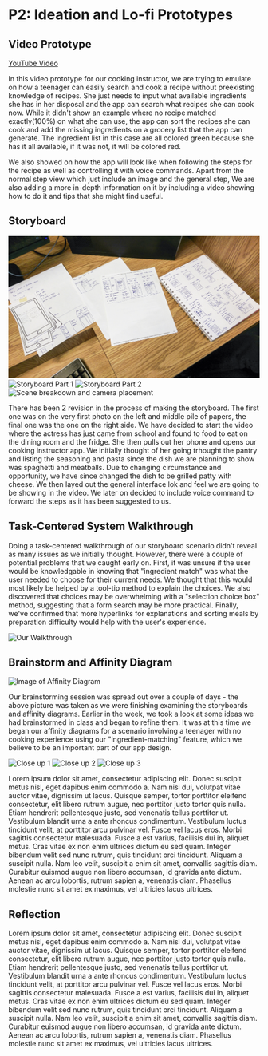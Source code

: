 # P2: Ideation and Lo-fi Prototypes

## Video Prototype

[](https://www.youtube.com/watch?v=-1ZVF8dQbns)

[YouTube Video](https://www.youtube.com/watch?v=-1ZVF8dQbns)

In this video prototype for our cooking instructor, we are trying to emulate on how a teenager can easily search and cook a recipe without preexisting knowledge of recipes. She just needs to input what available ingredients she has in her disposal and the app can search what recipes she can cook now. While it didn't show an example where no recipe matched exactly(100%) on what she can use, the app can sort the recipes she can cook and add the missing ingredients on a grocery list that the app can generate. The ingredient list in this case are all colored green because she has it all available, if it was not, it will be colored red.

We also showed on how the app will look like when following the steps for the recipe as well as controlling it with voice commands. Apart from the normal step view which just include an image and the general step, We are also adding a more in-depth information on it by including a video showing how to do it and tips that she might find useful. 

## Storyboard

![](https://github.com/mdnpascual/481-project-template/blob/master/P2&#32;(2&#32;of&#32;5).jpg?raw=true "Development of storyboard left -> right")
![](https://github.com/mdnpascual/481-project-template/blob/master/P2&#32;(3&#32;of&#32;5).jpg?raw=true "Storyboard Part 1")
![](https://github.com/mdnpascual/481-project-template/blob/master/P2&#32;(4&#32;of&#32;5).jpg?raw=true "Storyboard Part 2")
![](https://github.com/mdnpascual/481-project-template/blob/master/P2&#32;(5&#32;of&#32;5).jpg?raw=true "Scene breakdown and camera placement")

There has been 2 revision in the process of making the storyboard. The first one was on the very first photo on the left and middle pile of papers, the final one was the one on the right side. We have decided to start the video where the actress has just came from school and found to food to eat on the dining room and the fridge. She then pulls out her phone and opens our cooking instructor app. We initially thought of her going trhought the pantry and listing the seasoning and pasta since the dish we are planning to show was spaghetti and meatballs. Due to changing circumstance and opportunity, we have since changed the dish to be grilled patty with cheese. We then layed out the general interface lok and feel we are going to be showing in the video. We later on decided to include voice command to forward the steps as it has been suggested to us.

## Task-Centered System Walkthrough

Doing a task-centered walkthrough of our storyboard scenario didn't reveal as many issues as we initially thought. However, there were a couple of potential problems that we caught early on. First, it was unsure if the user would be knowledgable in knowing that "ingredient match" was what the user needed to choose for their current needs. We thought that this would most likely be helped by a tool-tip method to explain the choices. We also discovered that choices may be overwhelming with a "selection choice box" method, suggesting that a form search may be more practical. Finally, we've confirmed that more hyperlinks for explanations and sorting meals by preparation difficulty would help with the user's experience.

![](TaskCenteredWalkthroughImage.png "Our Walkthrough")

## Brainstorm and Affinity Diagram

![](http://lorempixel.com/1024/768 "Image of Affinity Diagram")

Our brainstorming session was spread out over a couple of days - the above picture was taken as we were finishing examining the storyboards and affinity diagrams. Earlier in the week, we took a look at some ideas we had brainstormed in class and began to refine them. It was at this time we began our affinity diagrams for a scenario involving a teenager with no cooking experience using our "ingredient-matching" feature, which we believe to be an important part of our app design.

![](http://lorempixel.com/550/450 "Close up 1")
![](http://lorempixel.com/550/450 "Close up 2")
![](http://lorempixel.com/550/450 "Close up 3")

Lorem ipsum dolor sit amet, consectetur adipiscing elit. Donec suscipit metus nisl, eget dapibus enim commodo a. Nam nisl dui, volutpat vitae auctor vitae, dignissim ut lacus. Quisque semper, tortor porttitor eleifend consectetur, elit libero rutrum augue, nec porttitor justo tortor quis nulla. Etiam hendrerit pellentesque justo, sed venenatis tellus porttitor ut. Vestibulum blandit urna a ante rhoncus condimentum. Vestibulum luctus tincidunt velit, at porttitor arcu pulvinar vel. Fusce vel lacus eros. Morbi sagittis consectetur malesuada. Fusce a est varius, facilisis dui in, aliquet metus. Cras vitae ex non enim ultrices dictum eu sed quam. Integer bibendum velit sed nunc rutrum, quis tincidunt orci tincidunt. Aliquam a suscipit nulla. Nam leo velit, suscipit a enim sit amet, convallis sagittis diam. Curabitur euismod augue non libero accumsan, id gravida ante dictum. Aenean ac arcu lobortis, rutrum sapien a, venenatis diam. Phasellus molestie nunc sit amet ex maximus, vel ultricies lacus ultrices.

## Reflection

Lorem ipsum dolor sit amet, consectetur adipiscing elit. Donec suscipit metus nisl, eget dapibus enim commodo a. Nam nisl dui, volutpat vitae auctor vitae, dignissim ut lacus. Quisque semper, tortor porttitor eleifend consectetur, elit libero rutrum augue, nec porttitor justo tortor quis nulla. Etiam hendrerit pellentesque justo, sed venenatis tellus porttitor ut. Vestibulum blandit urna a ante rhoncus condimentum. Vestibulum luctus tincidunt velit, at porttitor arcu pulvinar vel. Fusce vel lacus eros. Morbi sagittis consectetur malesuada. Fusce a est varius, facilisis dui in, aliquet metus. Cras vitae ex non enim ultrices dictum eu sed quam. Integer bibendum velit sed nunc rutrum, quis tincidunt orci tincidunt. Aliquam a suscipit nulla. Nam leo velit, suscipit a enim sit amet, convallis sagittis diam. Curabitur euismod augue non libero accumsan, id gravida ante dictum. Aenean ac arcu lobortis, rutrum sapien a, venenatis diam. Phasellus molestie nunc sit amet ex maximus, vel ultricies lacus ultrices.
